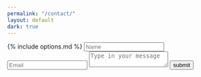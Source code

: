 ```yaml
---
permalink: "/contact/"
layout: default
dark: true
---
```


<style>
  {% include contact.css %}
</style>
<section class = 'form flex-in'>
  <div class = 'widget'>
    <form  action = 'https://formspree.io/info@funweirdscience.com' method = 'POST' id = 'form'>
       {% include options.md %}
      <input name = 'name' type = 'text' required placeholder = 'Name' id = 'name'>
      <input name = 'email' type = 'email' required placeholder = 'Email' id = 'email'>
      <textarea name = 'message' required id = 'message' placeholder = 'Type in your message' id = 'message'></textarea>
      <input class = 'submit' type = 'submit' value = 'submit'>
    </form>
  </div>
</section>
